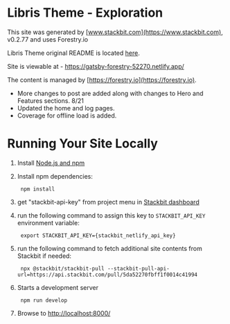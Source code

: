 # Libris Theme - Exploration

This site was generated by [www.stackbit.com](https://www.stackbit.com), v0.2.77 and uses Forestry.io

Libris Theme original README is located [here](./README.theme.md). 
 
Site is viewable at - https://gatsby-forestry-52270.netlify.app/

The content is managed by [https://forestry.io](https://forestry.io).

- More changes to post are added along with changes to Hero and Features sections. 8/21
- Updated the home and log pages. 
- Coverage for offline load is added. 

# Running Your Site Locally

1. Install [Node.js and npm](https://nodejs.org/en/)

1. Install npm dependencies:

        npm install

1. get "stackbit-api-key" from project menu in [Stackbit dashboard](https://app.stackbit.com/dashboard)

1. run the following command to assign this key to `STACKBIT_API_KEY` environment variable:

        export STACKBIT_API_KEY={stackbit_netlify_api_key}

1. run the following command to fetch additional site contents from Stackbit if needed:

        npx @stackbit/stackbit-pull --stackbit-pull-api-url=https://api.stackbit.com/pull/5da52270fbff1f0014c41994

1. Starts a development server

        npm run develop

1. Browse to [http://localhost:8000/](http://localhost:8000/)
